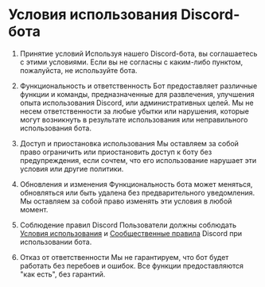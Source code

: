 # Условия использования Discord-бота

1. Принятие условий
Используя нашего Discord-бота, вы соглашаетесь с этими условиями. Если вы не согласны с каким-либо пунктом, пожалуйста, не используйте бота.


2. Функциональность и ответственность
Бот предоставляет различные функции и команды, предназначенные для развлечения, улучшения опыта использования Discord, или административных целей. Мы не несем ответственности за любые убытки или нарушения, которые могут возникнуть в результате использования или неправильного использования бота.


3. Доступ и приостановка использования
Мы оставляем за собой право ограничить или приостановить доступ к боту без предупреждения, если сочтем, что его использование нарушает эти условия или другие политики.


4. Обновления и изменения
Функциональность бота может меняться, обновляться или быть удалена без предварительного уведомления. Мы оставляем за собой право изменять эти условия в любой момент.


5. Соблюдение правил Discord
Пользователи должны соблюдать [Условия использования](https://discord.com/terms) и [Сообщественные правила](https://discord.com/guidelines) Discord при использовании бота.


6. Отказ от ответственности
Мы не гарантируем, что бот будет работать без перебоев и ошибок. Все функции предоставляются "как есть", без гарантий.
